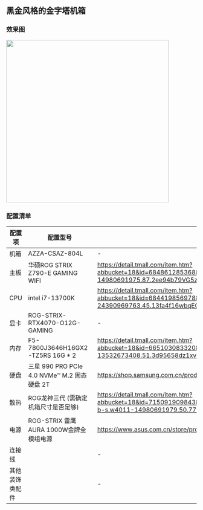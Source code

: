 ## 黑金风格的金字塔机箱
### 效果图
<img src="" width="430"> <br />
### 配置清单
| 配置项  | 配置型号 |  购买链接 |
| ------------- | ------------- | ------------- |
| 机箱  | AZZA-CSAZ-804L  | -  |
| 主板  | 华硕ROG STRIX Z790-E GAMING WIFI  | https://detail.tmall.com/item.htm?abbucket=18&id=684861285368&rn=877fea4e882cce8c03940b5a58865fd9&spm=a1z10.5-b-s.w4011-14980691975.87.2ee94b79VG5znq&skuId=5195519946512  |
| CPU  | intel i7-13700K  | https://detail.tmall.com/item.htm?abbucket=18&id=684419856978&rn=8b6832e59d77fdeefb3c4404ce85c892&spm=a1z10.5-b-s.w4011-24390969763.45.13fa4f16wbqEOj&skuId=4896629041196  |
| 显卡  | ROG-STRIX-RTX4070-O12G-GAMING  | -  |
| 内存  | F5-7800J3646H16GX2-TZ5RS 16G * 2  | https://detail.tmall.com/item.htm?abbucket=18&id=665103083320&rn=6c3c4608929c5fab2e7c267669f7a5e9&spm=a1z10.3-b.w4011-13532673408.51.3d95658dz1xv6G&skuId=5129956067108  |
| 硬盘  | 三星 990 PRO PCIe 4.0 NVMe™ M.2 固态硬盘 2T  | https://shop.samsung.com.cn/product/MZ-V9P/MZ-V9P2T0BW  |
| 散热  | ROG龙神三代 (需确定机箱尺寸是否足够)  | https://detail.tmall.com/item.htm?abbucket=18&id=715091909843&rn=d20908236308662fc831640dca962968&skuId=5003379201687&spm=a1z10.3-b-s.w4011-14980691979.50.770f1269VMU6Gt  |
| 电源  | ROG-STRIX 雷鹰AURA 1000W金牌全模组电源  | https://www.asus.com.cn/store/product-1462575935.html  |
| 连接线  |   | -  |
| 其他装饰类配件  |   | -  |